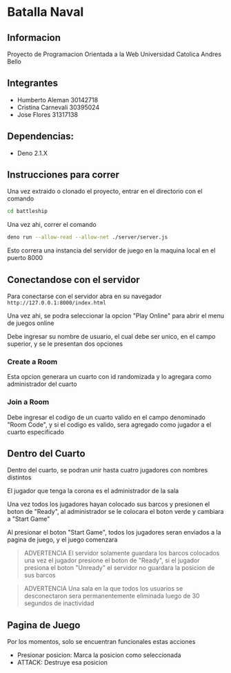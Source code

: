 # Batalla Naval

## Informacion

Proyecto de Programacion Orientada a la Web
Universidad Catolica Andres Bello

## Integrantes

- Humberto Aleman 		30142718
- Cristina Carnevali 	30395024
- Jose Flores 				31317138

## Dependencias:

- Deno 2.1.X

## Instrucciones para correr

Una vez extraido o clonado el proyecto, entrar en el directorio con el comando

```bash
cd battleship
```

Una vez ahi, correr el comando

```bash
deno run --allow-read --allow-net ./server/server.js
```

Esto correra una instancia del servidor de juego en la maquina local en el puerto 8000

## Conectandose con el servidor

Para conectarse con el servidor abra en su navegador `http://127.0.0.1:8000/index.html`

Una vez ahi, se podra seleccionar la opcion "Play Online" para abrir el menu de juegos online

Debe ingresar su nombre de usuario, el cual debe ser unico, en el campo superior, y se le presentan dos opciones

### Create a Room

Esta opcion generara un cuarto con id randomizada y lo agregara como administrador del cuarto

### Join a Room

Debe ingresar el codigo de un cuarto valido en el campo denominado "Room Code", y si el codigo es valido, sera agregado como jugador a el cuarto especificado

## Dentro del Cuarto

Dentro del cuarto, se podran unir hasta cuatro jugadores con nombres distintos

El jugador que tenga la corona es el administrador de la sala

Una vez todos los jugadores hayan colocado sus barcos y presionen el boton de "Ready", al administrador se le colocara el boton verde y cambiara a "Start Game"

Al presionar el boton "Start Game", todos los jugadores seran enviados a la pagina de juego, y el juego comenzara

> ADVERTENCIA
> El servidor solamente guardara los barcos colocados una vez el jugador presione el boton de "Ready", si el jugador presiona el boton "Unready" el servidor no guardara la posicion de sus barcos

> ADVERTENCIA
> Una sala en la que todos los usuarios se desconectaron sera permanentemente eliminada luego de 30 segundos de inactividad

## Pagina de Juego

Por los momentos, solo se encuentran funcionales estas acciones

- Presionar posicion: Marca la posicion como seleccionada
- ATTACK: Destruye esa posicion
